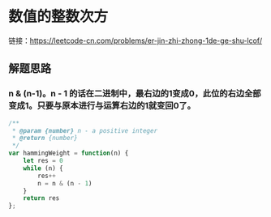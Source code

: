 # 数值的整数次方
链接：<a href='https://leetcode-cn.com/problems/er-jin-zhi-zhong-1de-ge-shu-lcof/'>https://leetcode-cn.com/problems/er-jin-zhi-zhong-1de-ge-shu-lcof/</a>
## 解题思路
### n & (n-1)。n - 1 的话在二进制中，最右边的1变成0，此位的右边全部变成1。只要与原本进行与运算右边的1就变回0了。
```js
/**
 * @param {number} n - a positive integer
 * @return {number}
 */
var hammingWeight = function(n) {
    let res = 0
    while (n) {
        res++
        n = n & (n - 1)
    }
    return res
};
```